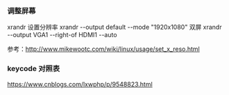 ### 调整屏幕
xrandr
设置分辨率
xrandr --output default --mode "1920x1080"
双屏
xrandr --output VGA1 --right-of HDMI1 --auto

参考：http://www.mikewootc.com/wiki/linux/usage/set_x_reso.html


### keycode 对照表
https://www.cnblogs.com/lxwphp/p/9548823.html
